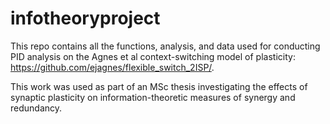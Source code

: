 # infotheoryproject
This repo contains all the functions, analysis, and data used for conducting PID analysis on the Agnes et al context-switching model of plasticity: https://github.com/ejagnes/flexible_switch_2ISP/.

This work was used as part of an MSc thesis investigating the effects of synaptic plasticity on information-theoretic measures of synergy and redundancy.
